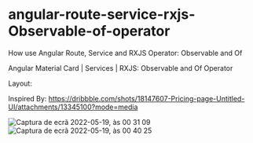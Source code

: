 # angular-route-service-rxjs-Observable-of-operator
How use Angular Route, Service and RXJS Operator: Observable and Of

Angular Material Card | Services | RXJS: Observable and Of Operator

Layout:

Inspired By: https://dribbble.com/shots/18147607-Pricing-page-Untitled-UI/attachments/13345100?mode=media

![Captura de ecrã 2022-05-19, às 00 31 09](https://user-images.githubusercontent.com/7121258/169172334-76152e39-26f6-4454-9685-4ae6a1c65c3c.png)
![Captura de ecrã 2022-05-19, às 00 40 25](https://user-images.githubusercontent.com/7121258/169172653-8cf8e270-831e-4b7a-9c4d-bfbd7bfb1555.png)

